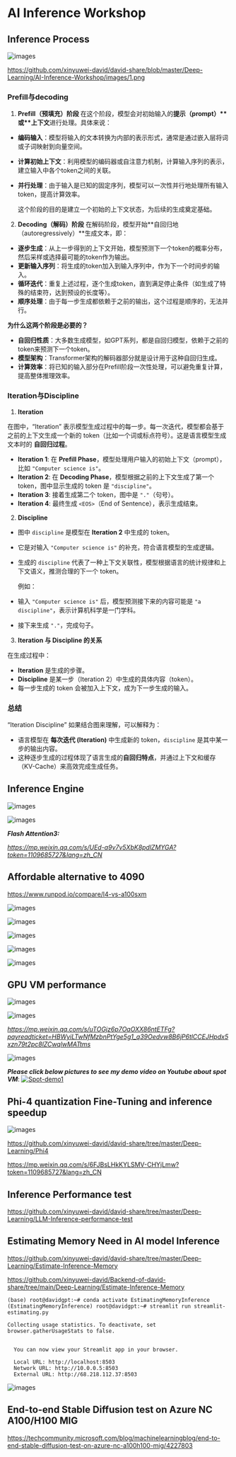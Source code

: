 # AI Inference Workshop

## Inference Process

![images](https://github.com/xinyuwei-david/david-share/blob/master/Deep-Learning/AI-Inference-Workshop/images/17.png)

https://github.com/xinyuwei-david/david-share/blob/master/Deep-Learning/AI-Inference-Workshop/images/1.png

### Prefill与decoding

1. **Prefill（预填充）阶段**
   在这个阶段，模型会对初始输入的**提示（prompt）\**或\**上下文**进行处理。具体来说：

- **编码输入**：模型将输入的文本转换为内部的表示形式，通常是通过嵌入层将词或子词映射到向量空间。

- **计算初始上下文**：利用模型的编码器或自注意力机制，计算输入序列的表示，建立输入中各个token之间的关联。

- **并行处理**：由于输入是已知的固定序列，模型可以一次性并行地处理所有输入token，提高计算效率。

  这个阶段的目的是建立一个初始的上下文状态，为后续的生成奠定基础。

2. **Decoding（解码）阶段**
   在解码阶段，模型开始**自回归地（autoregressively）**生成文本，即：

- **逐步生成**：从上一步得到的上下文开始，模型预测下一个token的概率分布，然后采样或选择最可能的token作为输出。
- **更新输入序列**：将生成的token加入到输入序列中，作为下一个时间步的输入。
- **循环迭代**：重复上述过程，逐个生成token，直到满足停止条件（如生成了特殊的结束符，达到预设的长度等）。
- **顺序处理**：由于每一步生成都依赖于之前的输出，这个过程是顺序的，无法并行。

**为什么这两个阶段是必要的？**

- **自回归性质**：大多数生成模型，如GPT系列，都是自回归模型，依赖于之前的token来预测下一个token。
- **模型架构**：Transformer架构的解码器部分就是设计用于这种自回归生成。
- **计算效率**：将已知的输入部分在Prefill阶段一次性处理，可以避免重复计算，提高整体推理效率。

### **Iteration**与Discipline

1. **Iteration**

在图中，“Iteration” 表示模型生成过程中的每一步。每一次迭代，模型都会基于之前的上下文生成一个新的 token（比如一个词或标点符号）。这是语言模型生成文本时的 **自回归过程**。

- **Iteration 1**: 在 **Prefill Phase**，模型处理用户输入的初始上下文（prompt），比如 `"Computer science is"`。
- **Iteration 2**: 在 **Decoding Phase**，模型根据之前的上下文生成了第一个 token，图中显示生成的 token 是 `"discipline"`。
- **Iteration 3**: 接着生成第二个 token，图中是 `"."`（句号）。
- **Iteration 4**: 最终生成 `<EOS>`（End of Sentence），表示生成结束。



2. **Discipline**

- 图中 `discipline` 是模型在 **Iteration 2** 中生成的 token。

- 它是对输入 `"Computer science is"` 的补充，符合语言模型的生成逻辑。

- 生成的 `discipline` 代表了一种上下文关联性，模型根据语言的统计规律和上下文语义，推测合理的下一个 token。

  例如：

- 输入 `"Computer science is"` 后，模型预测接下来的内容可能是 `"a discipline"`，表示计算机科学是一门学科。

- 接下来生成 `"."`，完成句子。

  

3. **Iteration 与 Discipline 的关系**

在生成过程中：

- **Iteration** 是生成的步骤。
- **Discipline** 是某一步（Iteration 2）中生成的具体内容（token）。
- 每一步生成的 token 会被加入上下文，成为下一步生成的输入。



### 总结

“Iteration Discipline” 如果结合图来理解，可以解释为：

- 语言模型在 **每次迭代 (Iteration)** 中生成新的 token，`discipline` 是其中某一步的输出内容。
- 这种逐步生成的过程体现了语言生成的**自回归特点**，并通过上下文和缓存（KV-Cache）来高效完成生成任务。

## Inference Engine

![images](https://github.com/xinyuwei-david/david-share/blob/master/Deep-Learning/AI-Inference-Workshop/images/2.png)

![images](https://github.com/xinyuwei-david/david-share/blob/master/Deep-Learning/AI-Inference-Workshop/images/1.png)

***Flash Attention3:***

*https://mp.weixin.qq.com/s/UEd-a9v7v5XbK8pdlZMYGA?token=1109685727&lang=zh_CN*

## Affordable alternative to 4090

https://www.runpod.io/compare/l4-vs-a100sxm

![images](https://github.com/xinyuwei-david/david-share/blob/master/Deep-Learning/AI-Inference-Workshop/images/7.png)

![images](https://github.com/xinyuwei-david/david-share/blob/master/Deep-Learning/AI-Inference-Workshop/images/8.png)

![images](https://github.com/xinyuwei-david/david-share/blob/master/Deep-Learning/AI-Inference-Workshop/images/10.png)

![images](https://github.com/xinyuwei-david/david-share/blob/master/Deep-Learning/AI-Inference-Workshop/images/9.png)

![images](https://github.com/xinyuwei-david/david-share/blob/master/Deep-Learning/AI-Inference-Workshop/images/11.png)

## GPU VM performance

![images](https://github.com/xinyuwei-david/david-share/blob/master/Deep-Learning/AI-Inference-Workshop/images/14.png)

![images](https://github.com/xinyuwei-david/david-share/blob/master/Deep-Learning/AI-Inference-Workshop/images/13.png)

*https://mp.weixin.qq.com/s/uTOGjz6p7OaOXX86ntETFg?payreadticket=HBWyiLTwNfMzbnPtYge5g1_q39Oedvw8B6jP6tlCCEJHpdx5xzn79t2pc8lZCwqlwMATtms*



![images](https://github.com/xinyuwei-david/david-share/blob/master/Deep-Learning/AI-Inference-Workshop/images/15.png)

***Please click below pictures to see my demo video on Youtube about spot VM***:
[![Spot-demo1](https://raw.githubusercontent.com/xinyuwei-david/david-share/refs/heads/master/IMAGES/6.webp)](https://youtu.be/wDf4WA_7myM)

## Phi-4 quantization Fine-Tuning and inference speedup

![images](https://github.com/xinyuwei-david/david-share/blob/master/Deep-Learning/AI-Inference-Workshop/images/12.png)

https://github.com/xinyuwei-david/david-share/tree/master/Deep-Learning/Phi4

https://mp.weixin.qq.com/s/6FJBsLHkKYLSMV-CHYjLmw?token=1109685727&lang=zh_CN

## Inference Performance test

https://github.com/xinyuwei-david/david-share/tree/master/Deep-Learning/LLM-Inference-performance-test

## Estimating Memory Need in AI model Inference

https://github.com/xinyuwei-david/david-share/tree/master/Deep-Learning/Estimate-Inference-Memory

https://github.com/xinyuwei-david/Backend-of-david-share/tree/main/Deep-Learning/Estimate-Inference-Memory

```
(base) root@davidgpt:~# conda activate EstimatingMemoryInference
(EstimatingMemoryInference) root@davidgpt:~# streamlit run streamlit-estimating.py

Collecting usage statistics. To deactivate, set browser.gatherUsageStats to false.


  You can now view your Streamlit app in your browser.

  Local URL: http://localhost:8503
  Network URL: http://10.0.0.5:8503
  External URL: http://68.218.112.37:8503
```

![images](https://github.com/xinyuwei-david/david-share/blob/master/Deep-Learning/AI-Inference-Workshop/images/6.png)

## End-to-end Stable Diffusion test on Azure NC A100/H100 MIG

https://techcommunity.microsoft.com/blog/machinelearningblog/end-to-end-stable-diffusion-test-on-azure-nc-a100h100-mig/4227803